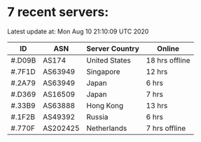 # 7 recent servers:

Latest update at: Mon Aug 10 21:10:09 UTC 2020

| ID | ASN | Server Country | Online |
| -- | --- | -------------- | ------ |
| #.D09B | AS174 | United States | 18 hrs offline |
| #.7F1D | AS63949 | Singapore | 12 hrs |
| #.2A79 | AS63949 | Japan | 6 hrs |
| #.D369 | AS16509 | Japan | 7 hrs |
| #.33B9 | AS63888 | Hong Kong | 13 hrs |
| #.1F2B | AS49392 | Russia | 6 hrs |
| #.770F | AS202425 | Netherlands | 7 hrs offline |

